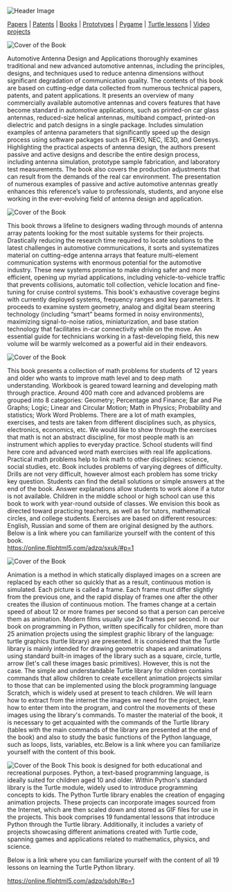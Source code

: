 ![Header Image](https://raw.githubusercontent.com/victenna/vrabinovich/main/Images/Header.png)

[Papers](papers.md) | [Patents](patents.md) | [Books](books.md) | [Prototypes](prototypes.md) | [Pygame](pygame.md) | [Turtle lessons](turtle_lessons.md) | [Video projects](video_projects.md)


![Cover of the Book](https://raw.githubusercontent.com/victenna/vrabinovich/main/Books/Image_1.png)



Automotive Antenna Design and Applications thoroughly examines traditional and new advanced automotive antennas, including the principles, designs, and techniques used to reduce antenna dimensions without significant degradation of communication quality. The contents of this book are based on cutting-edge data collected from numerous technical papers, patents, and patent applications. It presents an overview of many commercially available automotive antennas and covers features that have become standard in automotive applications, such as printed-on car glass antennas, reduced-size helical antennas, multiband compact, printed-on dielectric and patch designs in a single package. Includes simulation examples of antenna parameters that significantly speed up the design process using software packages such as FEKO, NEC, IE3D, and Genesys. Highlighting the practical aspects of antenna design, the authors present passive and active designs and describe the entire design process, including antenna simulation, prototype sample fabrication, and laboratory test measurements. The book also covers the production adjustments that can result from the demands of the real car environment. The presentation of numerous examples of passive and active automotive antennas greatly enhances this reference’s value to professionals, students, and anyone else working in the ever-evolving field of antenna design and application.


![Cover of the Book](https://raw.githubusercontent.com/victenna/vrabinovich/main/Books/Image_2.png)

This book throws a lifeline to designers wading through mounds of antenna array patents looking for the most suitable systems for their projects. Drastically reducing the research time required to locate solutions to the latest challenges in automotive communications, it sorts and systematizes material on cutting-edge antenna arrays that feature multi-element communication systems with enormous potential for the automotive industry. These new systems promise to make driving safer and more efficient, opening up myriad applications, including vehicle-to-vehicle traffic that prevents collisions, automatic toll collection, vehicle location and fine-tuning for cruise control systems. This book's exhaustive coverage begins with currently deployed systems, frequency ranges and key parameters. It proceeds to examine system geometry, analog and digital beam steering technology (including “smart” beams formed in noisy environments), maximizing signal-to-noise ratios, miniaturization, and base station technology that facilitates in-car connectivity while on the move. An essential guide for technicians working in a fast-developing field, this new volume will be warmly welcomed as a powerful aid in their endeavors.


![Cover of the Book](https://raw.githubusercontent.com/victenna/vrabinovich/main/Books/Image_3.png)

This book presents a collection of math problems for students of 12 years and older who wants to improve math level and to deep math understanding. Workbook is geared toward learning and developing math through practice. Around 400 math core and advanced problems are grouped into 8 categories: Geometry; Percentage and Finance; Bar and Pie Graphs; Logic; Linear and Circular Motion; Math in Physics; Probability and statistics; Work Word Problems. There are a lot of math examples, exercises, and tests are taken from different disciplines such, as physics, electronics, economics, etc. We would like to show through the exercises that math is not an abstract discipline, for most people math is an instrument which applies to everyday practice. School students will find here core and advanced word math exercises with real life applications. Practical math problems help to link math to other disciplines: science, social studies, etc. Book includes problems of varying degrees of difficulty. Drills are not very difficult, however almost each problem has some tricky key question. Students can find the detail solutions or simple answers at the end of the book. Answer explanations allow students to work alone if a tutor is not available. Children in the middle school or high school can use this book to work with year-round outside of classes. We envision this book as directed toward practicing teachers, as well as for tutors, mathematical circles, and college students. Exercises are based on different resources: English, Russian and some of them are original designed by the authors. Below is a link where you can familiarize yourself with the content of this book.<br>
https://online.fliphtml5.com/adzq/sxuk/#p=1 <br>

![Cover of the Book](https://raw.githubusercontent.com/victenna/vrabinovich/main/Books/Image_4.png)

Animation is a method in which statically displayed images on a screen are replaced by each other so quickly that as a result, continuous motion is simulated. Each picture is called a frame. Each frame must differ slightly from the previous one, and the rapid display of frames one after the other creates the illusion of continuous motion. The frames change at a certain speed of about 12 or more frames per second so that a person can perceive them as animation. Modern films usually use 24 frames per second. In our book on programming in Python, written specifically for children, more than 25 animation projects using the simplest graphic library of the language: turtle graphics (turtle library) are presented. It is considered that the Turtle library is mainly intended for drawing geometric shapes and animations using standard built-in images of the library such as a square, circle, turtle, arrow (let's call these images basic primitives). However, this is not the case. The simple and understandable Turtle library for children contains commands that allow children to create excellent animation projects similar to those that can be implemented using the block programming language Scratch, which is widely used at present to teach children. We will learn how to extract from the internet the images we need for the project, learn how to enter them into the program, and control the movements of these images using the library's commands. To master the material of the book, it is necessary to get acquainted with the commands of the Turtle library (tables with the main commands of the library are presented at the end of the book) and also to study the basic functions of the Python language, such as loops, lists, variables, etc.Below is a link where you can familiarize yourself with the content of this book.

![Cover of the Book](https://raw.githubusercontent.com/victenna/vrabinovich/main/Books/Image_5.png)
This book is designed for both educational and recreational purposes. Python, a text-based programming language, is ideally suited for children aged 10 and older. Within Python's standard library is the Turtle module, widely used to introduce programming concepts to kids. The Python Turtle library enables the creation of engaging animation projects. These projects can incorporate images sourced from the Internet, which are then scaled down and stored as GIF files for use in the projects. This book comprises 19 fundamental lessons that introduce Python through the Turtle library. Additionally, it includes a variety of projects showcasing different animations created with Turtle code, spanning games and applications related to mathematics, physics, and science.

Below is a link where you can familiarize yourself with the content of all 19 lessons on learning the Turtle Python library.

https://online.fliphtml5.com/adzq/sdoh/#p=1 <br>






